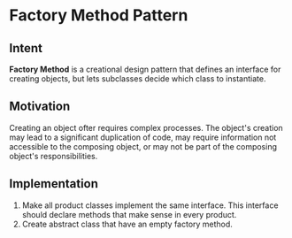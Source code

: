 # Factory Method Pattern

## Intent

**Factory Method** is a creational design pattern that defines an interface for creating objects, but lets subclasses decide which class to instantiate. 

## Motivation

Creating an object ofter requires complex processes. The object's creation may lead to a significant duplication of code, may require information not accessible to the composing object, or may not be part of the composing object's responsibilities.

## Implementation

1. Make all product classes implement the same interface. This interface should declare methods that make sense in every product.
2. Create abstract class that have an empty factory method. 